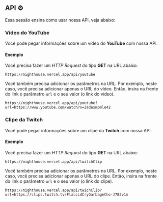 ## API ⚙
Essa sessão ensina como usar nossa API, veja abaixo:

### Vídeo do YouTube
Você pode pegar informações sobre um vídeo do **YouTube** com nossa API.

#### Exemplo
Você precisa fazer um *HTTP Request* do tipo **GET** na URL abaixo:
```
https://nighthouse.vercel.app/api/youtube
```

Você também precisa adicionar os parâmetros na URL. Por exemplo, neste caso, você precisa adicionar apenas o URL do vídeo. Então, insira na frente do link o parâmetro `url` e o seu valor (o link do vídeo).
```
https://nighthouse.vercel.app/api/youtube?url=https://www.youtube.com/watch?v=3adexmpmle42
```

### Clipe da Twitch
Você pode pegar informações sobre um clipe da **Twitch** com nossa API.

#### Exemplo
Você precisa fazer um *HTTP Request* do tipo **GET** na URL abaixo:
```
https://nighthouse.vercel.app/api/twitchClip
```

Você também precisa adicionar os parâmetros na URL. Por exemplo, neste caso, você precisa adicionar apenas o URL do clipe. Então, insira na frente do link o parâmetro `url` e o seu valor (o link do clipe).
```
https://nighthouse.vercel.app/api/twichClip?url=https://clips.twitch.tv/FlaccidCryGarbageCho-J783v1m
```
